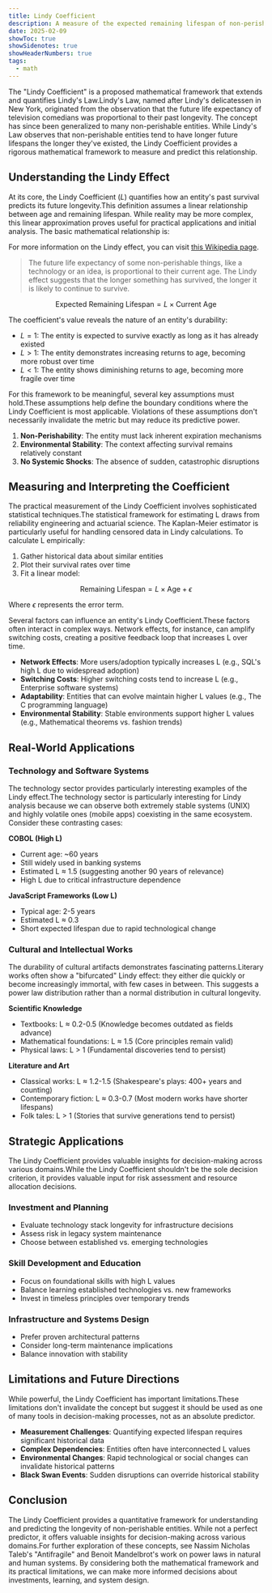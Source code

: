 ```yaml
---
title: Lindy Coefficient
description: A measure of the expected remaining lifespan of non-perishable entities
date: 2025-02-09
showToc: true
showSidenotes: true
showHeaderNumbers: true
tags:
  - math
---
```


The "Lindy Coefficient" is a proposed mathematical framework that extends and quantifies Lindy's Law.<SidenoteRef number="1">Lindy's Law, named after Lindy's delicatessen in New York, originated from the observation that the future life expectancy of television comedians was proportional to their past longevity. The concept has since been generalized to many non-perishable entities.</SidenoteRef> While Lindy's Law observes that non-perishable entities tend to have longer future lifespans the longer they've existed, the Lindy Coefficient provides a rigorous mathematical framework to measure and predict this relationship.

## Understanding the Lindy Effect

At its core, the Lindy Coefficient ($L$) quantifies how an entity's past survival predicts its future longevity.<SidenoteRef number="2">This definition assumes a linear relationship between age and remaining lifespan. While reality may be more complex, this linear approximation proves useful for practical applications and initial analysis.</SidenoteRef> The basic mathematical relationship is:

<p>For more information on the Lindy effect, you can visit <a href="https://en.wikipedia.org/wiki/Lindy_effect">this Wikipedia page</a>.</p>

<blockquote class="px-12 text-center py-8">
  The future life expectancy of some non-perishable things, like a technology or an idea, is proportional to their current age. The Lindy effect suggests that the longer something has survived, the longer it is likely to continue to survive.
</blockquote>

$$
\text{Expected Remaining Lifespan} = L × \text{Current Age}
$$

The coefficient's value reveals the nature of an entity's durability:

- $L = 1$: The entity is expected to survive exactly as long as it has already existed
- $L > 1$: The entity demonstrates increasing returns to age, becoming more robust over time
- $L < 1$: The entity shows diminishing returns to age, becoming more fragile over time

For this framework to be meaningful, several key assumptions must hold.<SidenoteRef number="3">These assumptions help define the boundary conditions where the Lindy Coefficient is most applicable. Violations of these assumptions don't necessarily invalidate the metric but may reduce its predictive power.</SidenoteRef>

1. **Non-Perishability**: The entity must lack inherent expiration mechanisms
2. **Environmental Stability**: The context affecting survival remains relatively constant
3. **No Systemic Shocks**: The absence of sudden, catastrophic disruptions

## Measuring and Interpreting the Coefficient

The practical measurement of the Lindy Coefficient involves sophisticated statistical techniques.<SidenoteRef number="4">The statistical framework for estimating L draws from reliability engineering and actuarial science. The Kaplan-Meier estimator is particularly useful for handling censored data in Lindy calculations.</SidenoteRef> To calculate L empirically:

1. Gather historical data about similar entities
2. Plot their survival rates over time
3. Fit a linear model:

$$
\text{Remaining Lifespan} = L × \text{Age} + \epsilon
$$

Where $\epsilon$ represents the error term.

Several factors can influence an entity's Lindy Coefficient.<SidenoteRef number="5">These factors often interact in complex ways. Network effects, for instance, can amplify switching costs, creating a positive feedback loop that increases L over time.</SidenoteRef>

- **Network Effects**: More users/adoption typically increases L (e.g., SQL's high L due to widespread adoption)
- **Switching Costs**: Higher switching costs tend to increase L (e.g., Enterprise software systems)
- **Adaptability**: Entities that can evolve maintain higher L values (e.g., The C programming language)
- **Environmental Stability**: Stable environments support higher L values (e.g., Mathematical theorems vs. fashion trends)

## Real-World Applications

### Technology and Software Systems

The technology sector provides particularly interesting examples of the Lindy effect.<SidenoteRef number="6">The technology sector is particularly interesting for Lindy analysis because we can observe both extremely stable systems (UNIX) and highly volatile ones (mobile apps) coexisting in the same ecosystem.</SidenoteRef> Consider these contrasting cases:

**COBOL (High L)**

- Current age: ~60 years
- Still widely used in banking systems
- Estimated L ≈ 1.5 (suggesting another 90 years of relevance)
- High L due to critical infrastructure dependence

**JavaScript Frameworks (Low L)**

- Typical age: 2-5 years
- Estimated L ≈ 0.3
- Short expected lifespan due to rapid technological change

### Cultural and Intellectual Works

The durability of cultural artifacts demonstrates fascinating patterns.<SidenoteRef number="7">Literary works often show a "bifurcated" Lindy effect: they either die quickly or become increasingly immortal, with few cases in between. This suggests a power law distribution rather than a normal distribution in cultural longevity.</SidenoteRef>

**Scientific Knowledge**

- Textbooks: L ≈ 0.2-0.5 (Knowledge becomes outdated as fields advance)
- Mathematical foundations: L ≈ 1.5 (Core principles remain valid)
- Physical laws: L > 1 (Fundamental discoveries tend to persist)

**Literature and Art**

- Classical works: L ≈ 1.2-1.5 (Shakespeare's plays: 400+ years and counting)
- Contemporary fiction: L ≈ 0.3-0.7 (Most modern works have shorter lifespans)
- Folk tales: L > 1 (Stories that survive generations tend to persist)

## Strategic Applications

The Lindy Coefficient provides valuable insights for decision-making across various domains.<SidenoteRef number="8">While the Lindy Coefficient shouldn't be the sole decision criterion, it provides valuable input for risk assessment and resource allocation decisions.</SidenoteRef>

### Investment and Planning

- Evaluate technology stack longevity for infrastructure decisions
- Assess risk in legacy system maintenance
- Choose between established vs. emerging technologies

### Skill Development and Education

- Focus on foundational skills with high L values
- Balance learning established technologies vs. new frameworks
- Invest in timeless principles over temporary trends

### Infrastructure and Systems Design

- Prefer proven architectural patterns
- Consider long-term maintenance implications
- Balance innovation with stability

## Limitations and Future Directions

While powerful, the Lindy Coefficient has important limitations.<SidenoteRef number="9">These limitations don't invalidate the concept but suggest it should be used as one of many tools in decision-making processes, not as an absolute predictor.</SidenoteRef>

- **Measurement Challenges**: Quantifying expected lifespan requires significant historical data
- **Complex Dependencies**: Entities often have interconnected L values
- **Environmental Changes**: Rapid technological or social changes can invalidate historical patterns
- **Black Swan Events**: Sudden disruptions can override historical stability

## Conclusion

The Lindy Coefficient provides a quantitative framework for understanding and predicting the longevity of non-perishable entities. While not a perfect predictor, it offers valuable insights for decision-making across various domains.<SidenoteRef number="10">For further exploration of these concepts, see Nassim Nicholas Taleb's "Antifragile" and Benoit Mandelbrot's work on power laws in natural and human systems.</SidenoteRef> By considering both the mathematical framework and its practical limitations, we can make more informed decisions about investments, learning, and system design.
